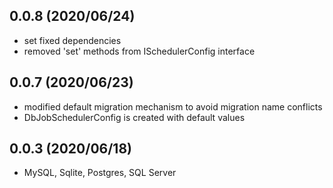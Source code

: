 ## 0.0.8 (2020/06/24)
* set fixed dependencies
* removed 'set' methods from ISchedulerConfig interface

## 0.0.7 (2020/06/23)
* modified default migration mechanism to avoid migration name conflicts
* DbJobSchedulerConfig is created with default values

## 0.0.3 (2020/06/18)
* MySQL, Sqlite, Postgres, SQL Server
